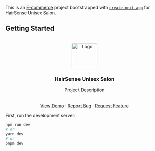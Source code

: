 This is an [E-commerce](https://hair-sense-frontend.vercel.app/) project bootstrapped with [`create-next-app`](https://github.com/vercel/next.js/tree/canary/packages/create-next-app) for HairSense Unisex Salon.

## Getting Started

<!-- PROJECT LOGO -->
<br />
<div align="center">
  <a href="https://github.com/iamclement1/hair_sense_frontend.git">
    <img src="https://www.hairsenseretail.com/images/Hairsense-logo.svg" alt="Logo" width="80" height="80">
  </a>

<h3 align="center" fontSize="65px">HairSense Unisex Salon</h3>

  <p align="center">
    Project Description
    <br />
    <br />
    <br />
    <a href="https://github.com/github_username/repo_name">View Demo</a>
    ·
    <a href="https://github.com/github_username/repo_name/issues">Report Bug</a>
    ·
    <a href="https://github.com/github_username/repo_name/issues">Request Feature</a>
  </p>
</div>

First, run the development server:

```bash
npm run dev
# or
yarn dev
# or
pnpm dev
```